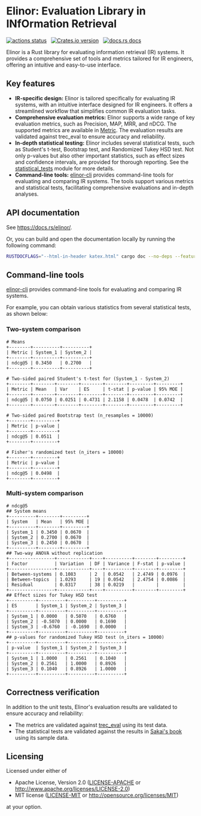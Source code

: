 # Elinor: Evaluation Library in INfOrmation Retrieval

<p align="left">
    <a href="https://github.com/kampersanda/elinor/actions/workflows/ci.yml?query=branch%3Amain"><img src="https://img.shields.io/github/actions/workflow/status/kampersanda/elinor/ci.yml?branch=main&style=flat-square" alt="actions status" /></a>
    &nbsp;
    <a href="https://crates.io/crates/elinor"><img src="https://img.shields.io/crates/v/elinor.svg?style=flat-square" alt="Crates.io version" /></a>
    &nbsp;
    <a href="https://docs.rs/elinor"><img src="https://img.shields.io/badge/docs-latest-blue.svg?style=flat-square" alt="docs.rs docs" /></a>
</p>

Elinor is a Rust library for evaluating information retrieval (IR) systems.
It provides a comprehensive set of tools and metrics tailored for IR engineers,
offering an intuitive and easy-to-use interface.

## Key features

- **IR-specific design:**
  Elinor is tailored specifically for evaluating IR systems, with an intuitive interface designed for IR engineers.
  It offers a streamlined workflow that simplifies common IR evaluation tasks.
- **Comprehensive evaluation metrics:**
  Elinor supports a wide range of key evaluation metrics, such as Precision, MAP, MRR, and nDCG.
  The supported metrics are available in [Metric](https://docs.rs/elinor/latest/elinor/metrics/enum.Metric.html).
  The evaluation results are validated against trec_eval to ensure accuracy and reliability.
- **In-depth statistical testing:**
  Elinor includes several statistical tests, such as Student's t-test, Bootstrap test, and Randomized Tukey HSD test.
  Not only p-values but also other important statistics, such as effect sizes and confidence intervals, are provided for thorough reporting.
  See the [statistical_tests](https://docs.rs/elinor/latest/elinor/statistical_tests/index.html) module for more details.
- **Command-line tools:**
  [elinor-cli](./elinor-cli) provides command-line tools for evaluating and comparing IR systems.
  The tools support various metrics and statistical tests, facilitating comprehensive evaluations and in-depth analyses.

## API documentation

See https://docs.rs/elinor/.

Or, you can build and open the documentation locally
by running the following command:

```sh
RUSTDOCFLAGS="--html-in-header katex.html" cargo doc --no-deps --features serde --open
```

## Command-line tools

[elinor-cli](./elinor-cli) provides command-line tools for evaluating and comparing IR systems.

For example, you can obtain various statistics from several statistical tests, as shown below:

### Two-system comparison

```
# Means
+--------+----------+----------+
| Metric | System_1 | System_2 |
+--------+----------+----------+
| ndcg@5 | 0.3450   | 0.2700   |
+--------+----------+----------+

# Two-sided paired Student's t-test for (System_1 - System_2)
+--------+--------+--------+--------+--------+---------+---------+
| Metric | Mean   | Var    | ES     | t-stat | p-value | 95% MOE |
+--------+--------+--------+--------+--------+---------+---------+
| ndcg@5 | 0.0750 | 0.0251 | 0.4731 | 2.1158 | 0.0478  | 0.0742  |
+--------+--------+--------+--------+--------+---------+---------+

# Two-sided paired Bootstrap test (n_resamples = 10000)
+--------+---------+
| Metric | p-value |
+--------+---------+
| ndcg@5 | 0.0511  |
+--------+---------+

# Fisher's randomized test (n_iters = 10000)
+--------+---------+
| Metric | p-value |
+--------+---------+
| ndcg@5 | 0.0498  |
+--------+---------+
```

### Multi-system comparison

```
# ndcg@5
## System means
+----------+--------+---------+
| System   | Mean   | 95% MOE |
+----------+--------+---------+
| System_1 | 0.3450 | 0.0670  |
| System_2 | 0.2700 | 0.0670  |
| System_3 | 0.2450 | 0.0670  |
+----------+--------+---------+
## Two-way ANOVA without replication
+-----------------+------------+----+----------+--------+---------+
| Factor          | Variation  | DF | Variance | F-stat | p-value |
+-----------------+------------+----+----------+--------+---------+
| Between-systems | 0.1083     | 2  | 0.0542   | 2.4749 | 0.0976  |
| Between-topics  | 1.0293     | 19 | 0.0542   | 2.4754 | 0.0086  |
| Residual        | 0.8317     | 38 | 0.0219   |        |         |
+-----------------+------------+----+----------+--------+---------+
## Effect sizes for Tukey HSD test
+----------+----------+----------+----------+
| ES       | System_1 | System_2 | System_3 |
+----------+----------+----------+----------+
| System_1 | 0.0000   | 0.5070   | 0.6760   |
| System_2 | -0.5070  | 0.0000   | 0.1690   |
| System_3 | -0.6760  | -0.1690  | 0.0000   |
+----------+----------+----------+----------+
## p-values for randomized Tukey HSD test (n_iters = 10000)
+----------+----------+----------+----------+
| p-value  | System_1 | System_2 | System_3 |
+----------+----------+----------+----------+
| System_1 | 1.0000   | 0.2561   | 0.1040   |
| System_2 | 0.2561   | 1.0000   | 0.8926   |
| System_3 | 0.1040   | 0.8926   | 1.0000   |
+----------+----------+----------+----------+
```

## Correctness verification

In addition to the unit tests,
Elinor's evaluation results are validated to ensure accuracy and reliability:

- The metrics are validated against [trec_eval](https://github.com/usnistgov/trec_eval)
  using its test data.
- The statistical tests are validated against the results in
  [Sakai's book](https://www.coronasha.co.jp/np/isbn/9784339024968/)
  using its sample data.

## Licensing

Licensed under either of

- Apache License, Version 2.0
  ([LICENSE-APACHE](LICENSE-APACHE) or http://www.apache.org/licenses/LICENSE-2.0)
- MIT license
  ([LICENSE-MIT](LICENSE-MIT) or http://opensource.org/licenses/MIT)

at your option.
